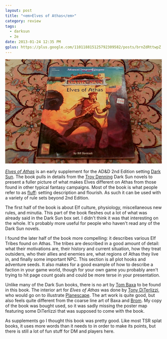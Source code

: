 ```yaml
---
layout: post
title: "<em>Elves of Athas</em>"
category: review
tags:
  - darksun
  - 2e
date: 2013-01-24 12:35 PM
gplus: https://plus.google.com/110118815125792309582/posts/brnZdRttwpZ
---
```


![Elves of Athas](/assets/img/elves-of-athas@2X.jpg)

[_Elves of Athas_][1] is an early supplement for the AD&D 2nd Edition setting [Dark Sun][2]. The book pulls in details from the [Troy Denning][3] Dark Sun novels to present a fuller picture of what makes Elves different on Athas from those found in other typical fantasy campaigns. Most of the book is what people refer to as [fluff][4]: setting description and flourish. As such it can be used with a variety of rule sets beyond 2nd Edition.

The first half of the book is about Elf culture, physiology, miscellaneous new rules, and minutia. This part of the book fleshes out a lot of what was already said in the Dark Sun box set. I didn't think it was that interesting on the whole. It's probably more useful for people who haven't read any of the Dark Sun novels.

I found the later half of the book more compelling: it describes various Elf Tribes found on Athas. The tribes are described in a good amount of detail: what their motivations are, their history and current situation, how they treat outsiders, who their allies and enemies are, what regions of Athas they live in, and finally some important NPC. This section is all plot hooks and adventure seeds. It also makes for a good example of how to describe a faction in your game world, though for your own game you probably aren't trying to hit page count goals and could be more terse in your presentation.

Unlike many of the Dark Sun books, there is no art by [Tom Baxa][5] to be found in this book. The interior art for _Elves of Athas_ was done by [Tony DiTerlizzi][6], who would go on to illustrate [Planescape][7]. The art work is quite good, but also feels quite different from the coarse line art of Baxa and [Brom][8].  My copy of the book was bought used, so it was sadly missing the poster map featuring some DiTerlizzi that was supposed to come with the book.

As supplements go I thought this book was pretty good. Like most TSR splat books, it uses more words than it needs to in order to make its points, but there is still a lot of fun stuff for DM and players here.

[1]: http://www.tsrinfo.net/archive/ds/ds-dss3.htm
[2]: /tags/darksun
[3]: http://en.wikipedia.org/wiki/Troy_Denning
[4]: http://www.montecookgames.com/crunch-vs-fluff/
[5]: http://www.baxaart.com/
[6]: http://diterlizzi.com/home/
[7]: http://en.wikipedia.org/wiki/Planescape
[8]: http://www.bromart.com/